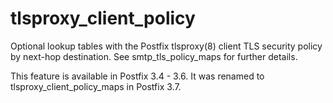 # tlsproxy_client_policy 

 Optional lookup tables with the Postfix tlsproxy(8) client TLS
security policy by next-hop destination. See smtp_tls_policy_maps
for further details. 

 This feature is available in Postfix 3.4 - 3.6. It was
renamed to tlsproxy_client_policy_maps in Postfix 3.7. 


